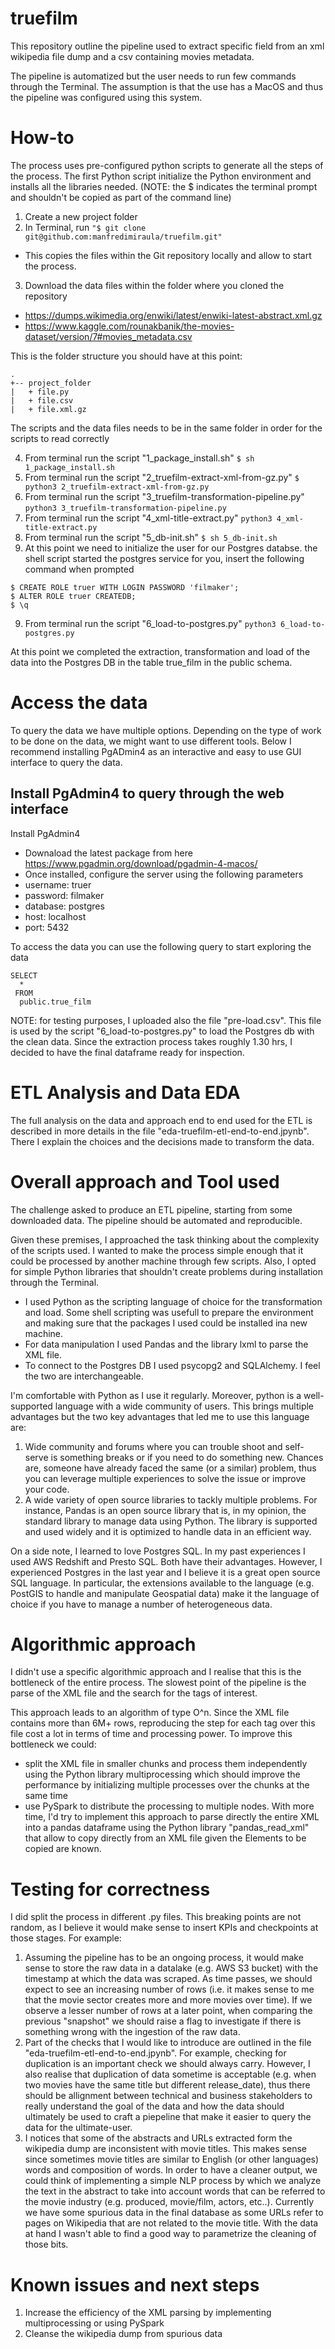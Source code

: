 # truefilm 

This repository outline the pipeline used to extract specific field from an xml wikipedia file dump and a csv containing movies metadata. 

The pipeline is automatized but the user needs to run few commands through the Terminal. The assumption is that the use has a MacOS and thus the pipeline was configured using this system. 

# How-to
The process uses pre-configured python scripts to generate all the steps of the process. The first Python script initialize the Python environment and installs all the libraries needed. (NOTE: the $ indicates the terminal prompt and shouldn't be copied as part of the command line)

1. Create a new project folder 
2. In Terminal, run 
```"$ git clone git@github.com:manfredimiraula/truefilm.git"```
  - This copies the files within the Git repository locally and allow to start the process. 
3. Download the data files within the folder where you cloned the repository
  - https://dumps.wikimedia.org/enwiki/latest/enwiki-latest-abstract.xml.gz
  - https://www.kaggle.com/rounakbanik/the-movies-dataset/version/7#movies_metadata.csv
  
This is the folder structure you should have at this point:
```
.
+-- project_folder
|   + file.py
|   + file.csv
|   + file.xml.gz
```

The scripts and the data files needs to be in the same folder in order for the scripts to read correctly

4. From terminal run the script "1_package_install.sh"
```$ sh 1_package_install.sh```
5. From terminal run the script "2_truefilm-extract-xml-from-gz.py"
```$ python3 2_truefilm-extract-xml-from-gz.py```
6. From terminal run the script "3_truefilm-transformation-pipeline.py"
```python3 3_truefilm-transformation-pipeline.py```
7. From terminal run the script "4_xml-title-extract.py"
```python3 4_xml-title-extract.py```
8. From terminal run the script "5_db-init.sh"
```$ sh 5_db-init.sh```
9. At this point we need to initialize the user for our Postgres databse. the shell script started the postgres service for you, insert the following command when prompted
```
$ CREATE ROLE truer WITH LOGIN PASSWORD 'filmaker';
$ ALTER ROLE truer CREATEDB;
$ \q 
 ```
9. From terminal run the script "6_load-to-postgres.py"
```python3 6_load-to-postgres.py```

At this point we completed the extraction, transformation and load of the data into the Postgres DB in the table true_film in the public schema. 

# Access the data
To query the data we have multiple options. Depending on the type of work to be done on the data, we might want to use different tools. Below I recommend installing PgADmin4 as an interactive and easy to use GUI interface to query the data. 

## Install PgAdmin4 to query through the web interface

Install PgAdmin4 
- Downaload the latest package from here https://www.pgadmin.org/download/pgadmin-4-macos/
- Once installed, configure the server using the following parameters
- username: truer
- password: filmaker
- database: postgres
- host: localhost 
- port: 5432


To access the data you can use the following query to start exploring the data
```
SELECT 
  * 
 FROM 
  public.true_film
```
NOTE: for testing purposes, I uploaded also the file "pre-load.csv". This file is used by the script "6_load-to-postgres.py" to load the Postgres db with the clean data. Since the extraction process takes roughly 1.30 hrs, I decided to have the final dataframe ready for inspection. 

# ETL Analysis and Data EDA
The full analysis on the data and approach end to end used for the ETL is described in more details in the file "eda-truefilm-etl-end-to-end.jpynb". There I explain the choices and the decisions made to transform the data. 

# Overall approach and Tool used 
The challenge asked to produce an ETL pipeline, starting from some downloaded data. The pipeline should be automated and reproducible. 

Given these premises, I approached the task thinking about the complexity of the scripts used. I wanted to make the process simple enough that it could be processed by another machine through few scripts. Also, I opted for simple Python libraries that shouldn't create problems during installation through the Terminal. 

- I used Python as the scripting language of choice for the transformation and load. Some shell scripting was usefull to prepare the environment and making sure that the packages I used could be installed ina new machine. 
- For data manipulation I used Pandas and the library lxml to parse the XML file. 
- To connect to the Postgres DB I used psycopg2 and SQLAlchemy. I feel the two are interchangeable. 

I'm comfortable with Python as I use it regularly. Moreover, python is a well-supported language with a wide community of users. This brings multiple advantages but the two key advantages that led me to use this language are: 

1. Wide community and forums where you can trouble shoot and self-serve is something breaks or if you need to do something new. Chances are, someone have already faced the same (or a similar) problem, thus you can leverage multiple experiences to solve the issue or improve your code. 
2. A wide variety of open source libraries to tackly multiple problems. For instance, Pandas is an open source library that is, in my opinion, the standard library to manage data using Python. The library is supported and used widely and it is optimized to handle data in an efficient way. 

On a side note, I learned to love Postgres SQL. In my past experiences I used AWS Redshift and Presto SQL. Both have their advantages. However, I experienced Postgres in the last year and I believe it is a great open source SQL language. In particular, the extensions available to the language (e.g. PostGIS to handle and manipulate Geospatial data) make it the language of choice if you have to manage a number of heterogeneous data. 

# Algorithmic approach
I didn't use a specific algorithmic approach and I realise that this is the bottleneck of the entire process. The slowest point of the pipeline is the parse of the XML file and the search for the tags of interest. 

This approach leads to an algorithm of type O^n. Since the XML file contains more than 6M+ rows, reproducing the step for each tag over this file cost a lot in terms of time and processing power. To improve this bottleneck we could: 
- split the XML file in smaller chunks and process them independently using the Python library multiprocessing which should improve the performance by initializing multiple processes over the chunks at the same time
- use PySpark to distribute the processing to multiple nodes. With more time, I'd try to implement this approach to parse directly the entire XML into a pandas dataframe using the Python library "pandas_read_xml" that allow to copy directly from an XML file given the Elements to be copied are known. 

# Testing for correctness
I did split the process in different .py files. This breaking points are not random, as I believe it would make sense to insert KPIs and checkpoints at those stages. For example: 
1. Assuming the pipeline has to be an ongoing process, it would make sense to store the raw data in a datalake (e.g. AWS S3 bucket) with the timestamp at which the data was scraped. As time passes, we should expect to see an increasing number of rows (i.e. it makes sense to me that the movie sector creates more and more movies over time). If we observe a lesser number of rows at a later point, when comparing the previous "snapshot" we should raise a flag to investigate if there is something wrong with the ingestion of the raw data. 
2. Part of the checks that I would like to introduce are outlined in the file "eda-truefilm-etl-end-to-end.jpynb". For example, checking for duplication is an important check we should always carry. However, I also realise that duplication of data sometime is acceptable (e.g. when two movies have the same title but different release_date), thus there should be allignment between technical and business stakeholders to really understand the goal of the data and how the data should ultimately be used to craft a piepeline that make it easier to query the data for the ultimate-user. 
3. I notices that some of the abstracts and URLs extracted form the wikipedia dump are inconsistent with movie titles. This makes sense since sometimes movie titles are similar to English (or other languages) words and composition of words. In order to have a cleaner output, we could think of implementing a simple NLP process by which we analyze the text in the abstract to take into account words that can be referred to the movie industry (e.g. produced, movie/film, actors, etc..). Currently we have some spurious data in the final database as some URLs refer to pages on Wikipedia that are not related to the movie title. With the data at hand I wasn't able to find a good way to parametrize the cleaning of those bits. 

# Known issues and next steps
1. Increase the efficiency of the XML parsing by implementing multiprocessing or using PySpark
2. Cleanse the wikipedia dump from spurious data
